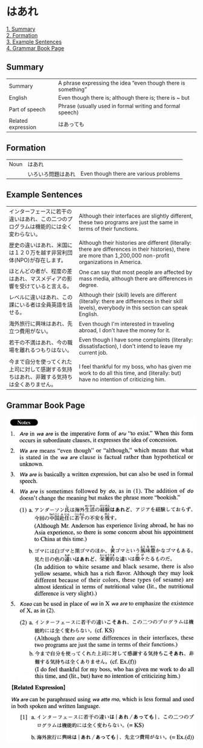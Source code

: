 # はあれ

[1. Summary](#summary)<br>
[2. Formation](#formation)<br>
[3. Example Sentences](#example-sentences)<br>
[4. Grammar Book Page](#grammar-book-page)<br>


## Summary

<table><tr>   <td>Summary</td>   <td>A phrase expressing the idea “even though there is something”</td></tr><tr>   <td>English</td>   <td>Even though there is; although there is; there is ~ but</td></tr><tr>   <td>Part of speech</td>   <td>Phrase (usually used in formal writing and formal speech)</td></tr><tr>   <td>Related expression</td>   <td>はあっても</td></tr></table>

## Formation

<table class="table"><tbody><tr class="tr head"><td class="td"><span class="bold">Noun</span></td><td class="td"><span class="concept">はあれ</span></td><td class="td"></td></tr><tr class="tr"><td class="td"></td><td class="td"><span>いろいろ問題</span><span class="concept">はあれ</span></td><td class="td"><span>Even though there are various problems</span></td></tr></tbody></table>

## Example Sentences

<table><tr>   <td>インターフェースに若干の違いはあれ、この二つのプログラムは機能的には全く変わらない。</td>   <td>Although their interfaces are slightly different, these two programs are just the same in terms of their functions.</td></tr><tr>   <td>歴史の違いはあれ、米国には１２０万を越す非営利団体(NPO)が存在します。</td>   <td>Although their histories are different (literally: there are differences in their histories), there are more than 1,200,000 non-profit organizations in America.</td></tr><tr>   <td>ほとんどの者が、程度の差はあれ、マスメディアの影響を受けていると言える。</td>   <td>One can say that most people are affected by mass media, although there are differences in degree.</td></tr><tr>   <td>レベルに違いはあれ、この課にいる者は全員英語を話せる。</td>   <td>Although their (skill) levels are different (literally: there are differences in their skill levels), everybody in this section can speak English.</td></tr><tr>   <td>海外旅行に興味はあれ、先立つ費用がない。</td>   <td>Even though I'm interested in traveling abroad, I don't have the money for it.</td></tr><tr>   <td>若干の不満はあれ、今の職場を離れるつもりはない。</td>   <td>Even though I have some complaints (literally: dissatisfaction), I don't intend to leave my current job.</td></tr><tr>   <td>今まで自分を使ってくれた上司に対して感謝する気持ちはあれ、非難する気持ちは全くありません。</td>   <td>I feel thankful for my boss, who has given me work to do all this time, and (literally: but) have no intention of criticizing him.</td></tr></table>

## Grammar Book Page

![](../img/Advancedはあれ.png)

